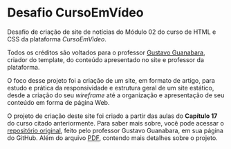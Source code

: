 # Desafio CursoEmVídeo
 Desafio de criação de site de notícias do Módulo 02 do curso de HTML e CSS da plataforma _CursoEmVideo_.
 
  Todos os créditos são voltados para o professor [Gustavo Guanabara](https://github.com/gustavoguanabara), criador do template, do conteúdo apresentado no site e professor da plataforma.
  
  O foco desse projeto foi a criação de um site, em formato de artigo, para estudo e prática da responsividade e estrutura geral de um site estático, desde a criação do seu _wireframe_ até a organização e apresentação de seu conteúdo em forma de página Web.
  
O projeto de criação deste site foi criado a partir das aulas do **Capítulo 17** do curso citado anteriormente.  Para saber mais sobre, você pode acessar o [repositório original](https://github.com/gustavoguanabara/html-css), feito pelo professor Gustavo Guanabara, em sua página do GitHub.  Além do arquivo [PDF](https://github.com/gustavoguanabara/html-css/blob/0115692e04eecabda77fb94814d15ccae59f59c9/aulas-pdf/17%20-%20Primeiro%20mini-projeto.pdf), contendo mais detalhes sobre o projeto.
